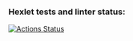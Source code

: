 ### Hexlet tests and linter status:
[![Actions Status](https://github.com/olgamil/qa-engineer-project-84/actions/workflows/hexlet-check.yml/badge.svg)](https://github.com/olgamil/qa-engineer-project-84/actions)
